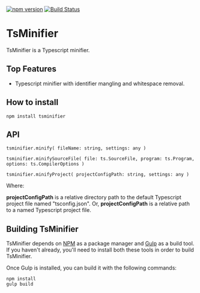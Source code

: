 ﻿[![npm version](https://badge.fury.io/js/tsminifier.svg)](http://badge.fury.io/js/tsminifier)
﻿[![Build Status](https://travis-ci.org/ToddThomson/tsminifier.svg?branch=master)](https://travis-ci.org/ToddThomson/tsminifier)
# TsMinifier
TsMinifier is a Typescript minifier.

## Top Features

* Typescript minifier with identifier mangling and whitespace removal.

## How to install

```
npm install tsminifier
```

## API

	tsminifier.minify( fileName: string, settings: any )

	tsminifier.minifySourceFile( file: ts.SourceFile, program: ts.Program, options: ts.CompilerOptions )

    tsminifier.minifyProject( projectConfigPath: string, settings: any )

Where:

**projectConfigPath** is a relative directory path to the default Typescript project file named "tsconfig.json".
Or,
**projectConfigPath** is a relative path to a named Typescript project file.   

## Building TsMinifier

TsMinifier depends on [NPM](https://docs.npmjs.com/) as a package manager and 
[Gulp](https://github.com/gulpjs/gulp/blob/master/docs/getting-started.md) as a build tool. 
If you haven't already, you'll need to install both these tools in order to 
build TsMinifier.

Once Gulp is installed, you can build it with the following commands:

```
npm install
gulp build
```  

